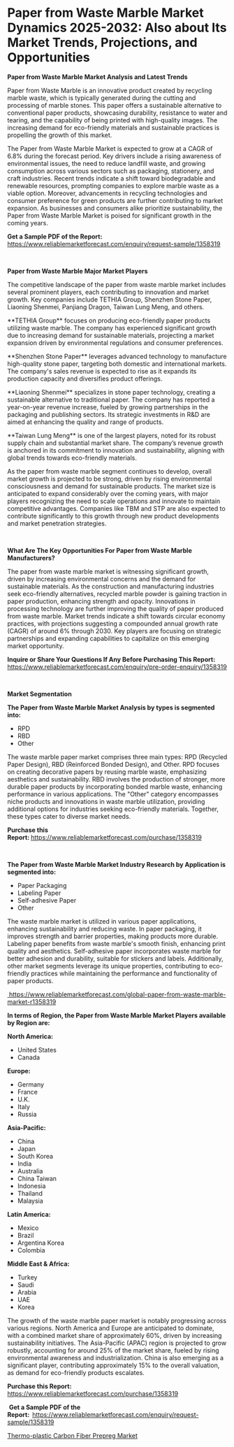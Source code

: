 <p><h1>Paper from Waste Marble Market Dynamics 2025-2032: Also about Its Market Trends, Projections, and Opportunities</h1></p><p><strong>Paper from Waste Marble Market Analysis and Latest Trends</strong></p>
<p><p>Paper from Waste Marble is an innovative product created by recycling marble waste, which is typically generated during the cutting and processing of marble stones. This paper offers a sustainable alternative to conventional paper products, showcasing durability, resistance to water and tearing, and the capability of being printed with high-quality images. The increasing demand for eco-friendly materials and sustainable practices is propelling the growth of this market.</p><p>The Paper from Waste Marble Market is expected to grow at a CAGR of 6.8% during the forecast period. Key drivers include a rising awareness of environmental issues, the need to reduce landfill waste, and growing consumption across various sectors such as packaging, stationery, and craft industries. Recent trends indicate a shift toward biodegradable and renewable resources, prompting companies to explore marble waste as a viable option. Moreover, advancements in recycling technologies and consumer preference for green products are further contributing to market expansion. As businesses and consumers alike prioritize sustainability, the Paper from Waste Marble Market is poised for significant growth in the coming years.</p></p>
<p><strong>Get a Sample PDF of the Report:&nbsp;</strong> <a href="https://www.reliablemarketforecast.com/enquiry/request-sample/1358319?utm_campaign=2145&utm_medium=2&utm_source=Github&utm_content=ia&utm_term=01022025&utm_id=paper-from-waste-marble">https://www.reliablemarketforecast.com/enquiry/request-sample/1358319</a></p>
<p>&nbsp;</p>
<p><strong>Paper from Waste Marble Major Market Players</strong></p>
<p><p>The competitive landscape of the paper from waste marble market includes several prominent players, each contributing to innovation and market growth. Key companies include TETHIA Group, Shenzhen Stone Paper, Liaoning Shenmei, Panjiang Dragon, Taiwan Lung Meng, and others.</p><p>**TETHIA Group** focuses on producing eco-friendly paper products utilizing waste marble. The company has experienced significant growth due to increasing demand for sustainable materials, projecting a market expansion driven by environmental regulations and consumer preferences.</p><p>**Shenzhen Stone Paper** leverages advanced technology to manufacture high-quality stone paper, targeting both domestic and international markets. The company's sales revenue is expected to rise as it expands its production capacity and diversifies product offerings.</p><p>**Liaoning Shenmei** specializes in stone paper technology, creating a sustainable alternative to traditional paper. The company has reported a year-on-year revenue increase, fueled by growing partnerships in the packaging and publishing sectors. Its strategic investments in R&D are aimed at enhancing the quality and range of products.</p><p>**Taiwan Lung Meng** is one of the largest players, noted for its robust supply chain and substantial market share. The company’s revenue growth is anchored in its commitment to innovation and sustainability, aligning with global trends towards eco-friendly materials.</p><p>As the paper from waste marble segment continues to develop, overall market growth is projected to be strong, driven by rising environmental consciousness and demand for sustainable products. The market size is anticipated to expand considerably over the coming years, with major players recognizing the need to scale operations and innovate to maintain competitive advantages. Companies like TBM and STP are also expected to contribute significantly to this growth through new product developments and market penetration strategies.</p></p>
<p>&nbsp;</p>
<p><strong>What Are The Key Opportunities For Paper from Waste Marble Manufacturers?</strong></p>
<p><p>The paper from waste marble market is witnessing significant growth, driven by increasing environmental concerns and the demand for sustainable materials. As the construction and manufacturing industries seek eco-friendly alternatives, recycled marble powder is gaining traction in paper production, enhancing strength and opacity. Innovations in processing technology are further improving the quality of paper produced from waste marble. Market trends indicate a shift towards circular economy practices, with projections suggesting a compounded annual growth rate (CAGR) of around 6% through 2030. Key players are focusing on strategic partnerships and expanding capabilities to capitalize on this emerging market opportunity.</p></p>
<p><strong>Inquire or Share Your Questions If Any Before Purchasing This Report:</strong> <a href="https://www.reliablemarketforecast.com/enquiry/pre-order-enquiry/1358319?utm_campaign=2145&utm_medium=2&utm_source=Github&utm_content=ia&utm_term=01022025&utm_id=paper-from-waste-marble">https://www.reliablemarketforecast.com/enquiry/pre-order-enquiry/1358319</a></p>
<p>&nbsp;</p>
<p><strong>Market Segmentation</strong></p>
<p><strong>The Paper from Waste Marble Market Analysis by types is segmented into:</strong></p>
<p><ul><li>RPD</li><li>RBD</li><li>Other</li></ul></p>
<p><p>The waste marble paper market comprises three main types: RPD (Recycled Paper Design), RBD (Reinforced Bonded Design), and Other. RPD focuses on creating decorative papers by reusing marble waste, emphasizing aesthetics and sustainability. RBD involves the production of stronger, more durable paper products by incorporating bonded marble waste, enhancing performance in various applications. The "Other" category encompasses niche products and innovations in waste marble utilization, providing additional options for industries seeking eco-friendly materials. Together, these types cater to diverse market needs.</p></p>
<p><strong>Purchase this Report:&nbsp;</strong><a href="https://www.reliablemarketforecast.com/purchase/1358319?utm_campaign=2145&utm_medium=2&utm_source=Github&utm_content=ia&utm_term=01022025&utm_id=paper-from-waste-marble">https://www.reliablemarketforecast.com/purchase/1358319</a></p>
<p>&nbsp;</p>
<p><strong>The Paper from Waste Marble Market Industry Research by Application is segmented into:</strong></p>
<p><ul><li>Paper Packaging</li><li>Labeling Paper</li><li>Self-adhesive Paper</li><li>Other</li></ul></p>
<p><p>The waste marble market is utilized in various paper applications, enhancing sustainability and reducing waste. In paper packaging, it improves strength and barrier properties, making products more durable. Labeling paper benefits from waste marble's smooth finish, enhancing print quality and aesthetics. Self-adhesive paper incorporates waste marble for better adhesion and durability, suitable for stickers and labels. Additionally, other market segments leverage its unique properties, contributing to eco-friendly practices while maintaining the performance and functionality of paper products.</p></p>
<p><a href="https://www.reliablemarketforecast.com/global-paper-from-waste-marble-market-r1358319?utm_campaign=2145&utm_medium=2&utm_source=Github&utm_content=ia&utm_term=01022025&utm_id=paper-from-waste-marble">&nbsp;https://www.reliablemarketforecast.com/global-paper-from-waste-marble-market-r1358319</a></p>
<p><strong>In terms of Region, the Paper from Waste Marble Market Players available by Region are:</strong></p>
<p>
    <p> <strong> North America: </strong>
        <ul>
            <li>United States</li>
            <li>Canada</li>
        </ul>
        </p> 
    <p> <strong> Europe: </strong>
        <ul>
            <li>Germany</li>
            <li>France</li>
            <li>U.K.</li>
            <li>Italy</li>
            <li>Russia</li>
        </ul>
        </p> 
    <p> <strong> Asia-Pacific: </strong>
        <ul>
            <li>China</li>
            <li>Japan</li>
            <li>South Korea</li>
            <li>India</li>
            <li>Australia</li>
            <li>China Taiwan</li>
            <li>Indonesia</li>
            <li>Thailand</li>
            <li>Malaysia</li>
        </ul>
        </p> 
    <p> <strong> Latin America: </strong>
        <ul>
            <li>Mexico</li>
            <li>Brazil</li>
            <li>Argentina Korea</li>
            <li>Colombia</li>
        </ul>
        </p> 
    <p> <strong> Middle East & Africa: </strong>
        <ul>
            <li>Turkey</li>
            <li>Saudi</li>
            <li>Arabia</li>
            <li>UAE</li>
            <li>Korea</li>
        </ul>
    </p>
    </p>
<p><p>The growth of the waste marble paper market is notably progressing across various regions. North America and Europe are anticipated to dominate, with a combined market share of approximately 60%, driven by increasing sustainability initiatives. The Asia-Pacific (APAC) region is projected to grow robustly, accounting for around 25% of the market share, fueled by rising environmental awareness and industrialization. China is also emerging as a significant player, contributing approximately 15% to the overall valuation, as demand for eco-friendly products escalates.</p></p>
<p><strong>Purchase this Report: </strong><a href="https://www.reliablemarketforecast.com/purchase/1358319?utm_campaign=2145&utm_medium=2&utm_source=Github&utm_content=ia&utm_term=01022025&utm_id=paper-from-waste-marble">https://www.reliablemarketforecast.com/purchase/1358319</a></p>
<p>&nbsp;<strong>Get a Sample PDF of the Report:&nbsp;&nbsp;</strong><a href="https://www.reliablemarketforecast.com/enquiry/request-sample/1358319?utm_campaign=2145&utm_medium=2&utm_source=Github&utm_content=ia&utm_term=01022025&utm_id=paper-from-waste-marble">https://www.reliablemarketforecast.com/enquiry/request-sample/1358319</a></p>
<p><strong></strong></p>
<p><p><a href="https://github.com/FahadAhmed223/Market-Research-Report-List-1/blob/main/thermo-plastic-carbon-fiber-prepreg-market.md?utm_campaign=2145&utm_medium=2&utm_source=Github&utm_content=ia&utm_term=01022025&utm_id=paper-from-waste-marble">Thermo-plastic Carbon Fiber Prepreg Market</a></p></p>